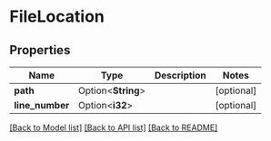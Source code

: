 # FileLocation

## Properties

Name | Type | Description | Notes
------------ | ------------- | ------------- | -------------
**path** | Option<**String**> |  | [optional]
**line_number** | Option<**i32**> |  | [optional]

[[Back to Model list]](../README.md#documentation-for-models) [[Back to API list]](../README.md#documentation-for-api-endpoints) [[Back to README]](../README.md)


